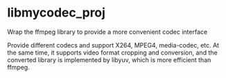 # libmycodec_proj
Wrap the ffmpeg library to provide a more convenient codec interface


Provide different codecs and support X264, MPEG4, media-codec, etc.
At the same time, it supports video format cropping and conversion, and the converted library is implemented by libyuv,
which is more efficient than ffmpeg.